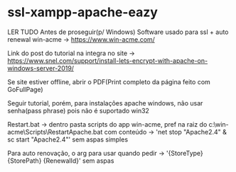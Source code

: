 # ssl-xampp-apache-eazy
LER TUDO Antes de proseguir(p/ Windows) 
Software usado para ssl + auto renewal win-acme -> https://www.win-acme.com/

Link do post do tutorial na integra no site -> https://www.snel.com/support/install-lets-encrypt-with-apache-on-windows-server-2019/

Se site estiver offline, abrir o PDF(Print completo da página feito com GoFullPage)

Seguir tutorial, porém, para instalações apache windows, não usar senha(pass phrase) pois não é suportado win32

Restart.bat -> dentro pasta scripts do app win-acme, pref na raiz do c:\win-acme\Scripts\RestartApache.bat  com conteúdo -> 
'net stop "Apache2.4" & sc start "Apache2.4"' sem aspas simples

Para auto renovação, o arg para usar  quando pedir -> '{StoreType} {StorePath} {RenewalId}' sem aspas
